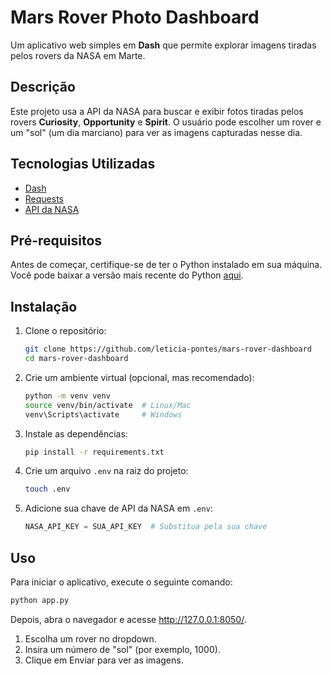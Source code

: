 # Mars Rover Photo Dashboard

Um aplicativo web simples em **Dash** que permite explorar imagens tiradas pelos rovers da NASA em Marte.

## Descrição

Este projeto usa a API da NASA para buscar e exibir fotos tiradas pelos rovers **Curiosity**, **Opportunity** e **Spirit**. O usuário pode escolher um rover e um "sol" (um dia marciano) para ver as imagens capturadas nesse dia.

## Tecnologias Utilizadas

- [Dash](https://dash.plotly.com/)
- [Requests](https://docs.python-requests.org/en/latest/)
- [API da NASA](https://api.nasa.gov/)

## Pré-requisitos

Antes de começar, certifique-se de ter o Python instalado em sua máquina. Você pode baixar a versão mais recente do Python [aqui](https://www.python.org/downloads/).

## Instalação

1. Clone o repositório:
   ```bash
   git clone https://github.com/leticia-pontes/mars-rover-dashboard
   cd mars-rover-dashboard
   ```
   
2. Crie um ambiente virtual (opcional, mas recomendado):
   ```bash
   python -m venv venv
   source venv/bin/activate  # Linux/Mac
   venv\Scripts\activate     # Windows
   ```

3. Instale as dependências:
   ```bash
   pip install -r requirements.txt
   ```

4. Crie um arquivo `.env` na raiz do projeto:
   ```bash
   touch .env
   ```

5. Adicione sua chave de API da NASA em `.env`:
   ```python
   NASA_API_KEY = SUA_API_KEY  # Substitua pela sua chave
   ```

## Uso
Para iniciar o aplicativo, execute o seguinte comando:
```bash
python app.py
```

Depois, abra o navegador e acesse http://127.0.0.1:8050/.
1. Escolha um rover no dropdown.
2. Insira um número de "sol" (por exemplo, 1000).
3. Clique em Enviar para ver as imagens.
